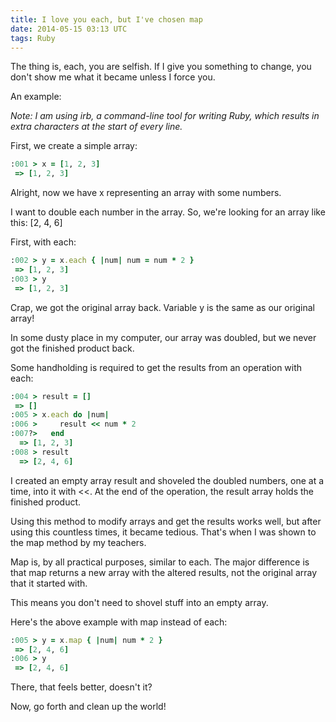 ```yaml
---
title: I love you each, but I've chosen map
date: 2014-05-15 03:13 UTC
tags: Ruby
---
```


The thing is, each, you are selfish. If I give you something to change, you don't show me what it became unless I force you.

An example:

*Note: I am using irb, a command-line tool for writing Ruby, which results in extra characters at the start of every line.*

First, we create a simple array:

```ruby
:001 > x = [1, 2, 3]
 => [1, 2, 3]
```

Alright, now we have x representing an array with some numbers.

I want to double each number in the array. So, we're looking for an array like this: [2, 4, 6]

First, with each:

```ruby
:002 > y = x.each { |num| num = num * 2 }
 => [1, 2, 3]
:003 > y
 => [1, 2, 3]
```

Crap, we got the original array back. Variable y is the same as our original array!

In some dusty place in my computer, our array was doubled, but we never got the finished product back.

Some handholding is required to get the results from an operation with each:

```ruby
:004 > result = []
 => []
:005 > x.each do |num|
:006 >     result << num * 2
:007?>   end
  => [1, 2, 3]
:008 > result
  => [2, 4, 6]
```

I created an empty array result and shoveled the doubled numbers, one at a time, into it with <<. At the
 end of the operation, the result array holds the finished product.

Using this method to modify arrays and get the results works well, but after using this countless times, it became tedious.
That's when I was shown to the map method by my teachers.

Map is, by all practical purposes, similar to each. The major difference is that map returns a new array with the altered
results, not the original array that it started with.

This means you don't need to shovel stuff into an empty array.

Here's the above example with map instead of each:

```ruby
:005 > y = x.map { |num| num * 2 }
 => [2, 4, 6]
:006 > y
 => [2, 4, 6]
```

There, that feels better, doesn't it?

Now, go forth and clean up the world!